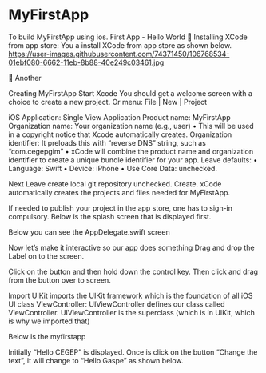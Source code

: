 # MyFirstApp
To build MyFirstApp using ios.
First App - Hello World
	Installing XCode from app store:
You a install XCode from app store as shown below.
 https://user-images.githubusercontent.com/74371450/106768534-01ebf080-6662-11eb-8b88-40e249c03461.jpg
 
	Another
 
 
 
Creating MyFirstApp
Start Xcode
You should get a welcome screen with a choice to create a new project.
Or menu: File | New | Project
 
 
iOS Application: Single View Application
Product name: MyFirstApp
Organization name: Your organization name (e.g., user)
• This will be used in a copyright notice that Xcode automatically creates.
Organization identifier: It preloads this with “reverse DNS” string, such as “com.cegepgim”
• xCode will combine the product name and organization identifier to create a unique bundle
identifier for your app.
Leave defaults:
• Language: Swift
• Device: iPhone
• Use Core Data: unchecked.
 
Next
Leave create local git repository unchecked.
Create.
xCode automatically creates the projects and files needed for MyFirstApp.
 
If needed to publish your project in the app store, one has to sign-in compulsory.
Below is the splash screen that is displayed first.
 
Below you can see the AppDelegate.swift screen


 
Now let’s make it interactive so our app does something
Drag and drop the Label on to the screen.
 
 
Click on the button and then hold down the control key.
Then click and drag from the button over to screen.
 
 
 
Import UIKit imports the UIKit framework which is the foundation of all iOS UI
class ViewController: UIViewController defines our class called ViewController.
UIViewController is the superclass (which is in UIKit, which is why we imported that)
 
Below is the myfirstapp
 
 
Initially “Hello CEGEP” is displayed.
Once is click on the button “Change the text”, it will change to “Hello Gaspe” as shown below.
 

